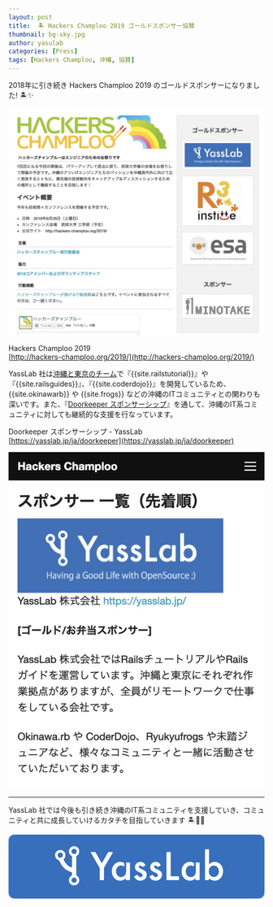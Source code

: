 ```yaml
---
layout: post
title:  🏝 Hackers Champloo 2019 ゴールドスポンサー協賛
thumbnail: bg-sky.jpg
author: yasulab
categories: [Press]
tags: [Hackers Champloo, 沖縄, 協賛]
---
```


2018年に引き続き Hackers Champloo 2019 のゴールドスポンサーになりました! 🏝✨

[![Hackers Champloo 2019 Gold Sponsor](/img/news/hackers-champloo-2019-top.png)](http://hackers-champloo.org/2019/)

Hackers Champloo 2019   
[http://hackers-champloo.org/2019/](http://hackers-champloo.org/2019/)

YassLab 社は[沖縄と東京のチーム](/ja/#okinawa)で『{{site.railstutorial}}』や『{{site.railsguides}}』、『{{site.coderdojo}}』を開発しているため、{{site.okinawarb}} や {{site.frogs}} などの沖縄のITコミュニティとの関わりも深いです。また、『[Doorkeeper スポンサーシップ](/ja/doorkeeper)』を通して、沖縄のIT系コミュニティに対しても継続的な支援を行なっています。

Doorkeeper スポンサーシップ - YassLab   
[https://yasslab.jp/ja/doorkeeper](https://yasslab.jp/ja/doorkeeper)


[![Hackers Champloo 2019 スポンサー 一覧](/img/news/hackers-champloo-2019-sponsors.png)](http://hackers-champloo.org/2019/sponsors.html)

-----

YassLab 社では今後も引き続き沖縄のIT系コミュニティを支援していき、コミュニティと共に成長していけるカタチを目指していきます 🏝🤝🏢

[![YassLab Inc.](/img/logos/800x200.png)](/)


